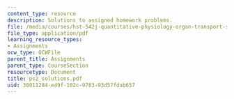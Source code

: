 ```yaml
---
content_type: resource
description: Solutions to assigned homework problems.
file: /media/courses/hst-542j-quantitative-physiology-organ-transport-systems-spring-2004/38011284e49f102c978393d57fdab657_ps2_solutions.pdf
file_type: application/pdf
learning_resource_types:
- Assignments
ocw_type: OCWFile
parent_title: Assignments
parent_type: CourseSection
resourcetype: Document
title: ps2_solutions.pdf
uid: 38011284-e49f-102c-9783-93d57fdab657
---
```

